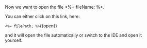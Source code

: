 Now we want to open the file <%= fileName; %>. 

You can either click on this link, here: 

`<%= filePath; %>`{{open}}

and it will open the file automatically or switch to the IDE and open it yourself. 
